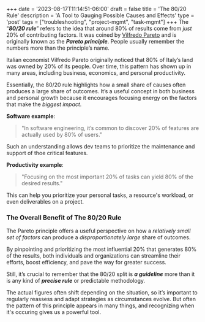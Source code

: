 +++
date = '2023-08-17T11:14:51-06:00'
draft = false
title = 'The 80&#47;20 Rule'
description = 'A Tool to Gauging Possible Causes and Effects'
type = 'post'
tags = ["troubleshooting", "project-mgmt", "task-mgmt"]
+++
The “***80/20 rule***” refers to the idea that around 80% of results come from *just* 20% of contributing factors. It was coined by [Vilfredo Pareto](https://en.wikipedia.org/wiki/Vilfredo_Pareto) and is originally known as the ***Pareto principle***. People usually remember the numbers more than the principle’s name. <br />

Italian economist Vilfredo Pareto originally noticed that 80% of Italy’s land was owned by 20% of its people. Over time, this pattern has shown up in many areas, including business, economics, and personal productivity. <br />

Essentially, the 80/20 rule highlights how a small share of causes often produces a large share of outcomes. It’s a useful concept in both business and personal growth because it encourages focusing energy on the factors that make the *biggest impact*. <br />

**Software example**: <br /> 

> "In software engineering, it’s common to discover 20% of features are actually used by 80% of users."

Such an understanding allows dev teams to prioritize the maintenance and support of thoe critical features. <br />

**Productivity example**: <br />

> "Focusing on the most important 20% of tasks can yield 80% of the desired results."

This can help you prioritize your personal tasks, a resource's workload, or even deliverables on a project.

### The Overall Benefit of The 80/20 Rule

The Pareto principle offers a useful perspective on how a *relatively small set of factors* can produce a *disproportionately large* share of outcomes. <br />

By pinpointing and prioritizing the most influential 20% that generates 80% of the results, both individuals and organizations can streamline their efforts, boost efficiency, and pave the way for greater success. <br />

Still, it’s crucial to remember that the 80/20 split is ***a guideline*** more than it is any kind of ***precise rule*** or predictable methodology. <br />

The actual figures often shift depending on the situation, so it’s important to regularly reassess and adapt strategies as circumstances evolve.  But often the pattern of this principle appears in many things, and recognizing when it's occuring gives us a powerful tool.